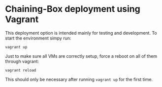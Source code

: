 # Chaining-Box deployment using Vagrant

This deployment option is intended mainly for testing and development. To start the environment simpy run:

    vagrant up

Just to make sure all VMs are correctly setup, force a reboot on all of them through vagrant:

    vagrant reload

This should only be necessary after running `vagrant up` for the first time.
